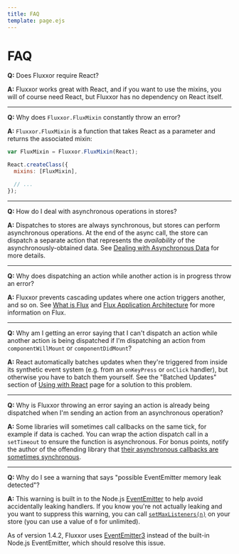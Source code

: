 ```yaml
---
title: FAQ
template: page.ejs
---
```


FAQ
===

**Q:** Does Fluxxor require React?

**A:** Fluxxor works great with React, and if you want to use the mixins, you will of course need React, but Fluxxor has no dependency on React itself.

<hr>

**Q:** Why does `Fluxxor.FluxMixin` constantly throw an error?

**A:** `Fluxxor.FluxMixin` is a function that takes React as a parameter and returns the associated mixin:

```javascript
var FluxMixin = Fluxxor.FluxMixin(React);

React.createClass({
  mixins: [FluxMixin],

  // ...
});
```

<hr>

**Q:** How do I deal with asynchronous operations in stores?

**A:** Dispatches to stores are always synchronous, but stores can perform asynchronous operations. At the end of the async call, the store can dispatch a separate action that represents the *availability* of the asynchronously-obtained data. See [Dealing with Asynchronous Data](/guides/async-data.html) for more details.

<hr>

**Q:** Why does dispatching an action while another action is in progress throw an error?

**A:** Fluxxor prevents cascading updates where one action triggers another, and so on. See [What is Flux](/what-is-flux.html) and [Flux Application Architecture](http://facebook.github.io/react/docs/flux-overview.html) for more information on Flux.

<hr>

**Q:** Why am I getting an error saying that I can't dispatch an action while another action is being dispatched if I'm dispatching an action from `componentWillMount` or `componentDidMount`?

**A:** React automatically batches updates when they're triggered from inside its synthetic event system (e.g. from an `onKeyPress` or `onClick` handler), but otherwise you have to batch them yourself. See the "Batched Updates" section of [Using with React](/guides/react.html) page for a solution to this problem.

<hr>

**Q:** Why is Fluxxor throwing an error saying an action is already being dispatched when I'm sending an action from an asynchronous operation?

**A:** Some libraries will sometimes call callbacks on the same tick, for example if data is cached. You can wrap the action dispatch call in a `setTimeout` to ensure the function is asynchronous. For bonus points, notify the author of the offending library that [their asynchronous callbacks are sometimes synchronous](http://blog.ometer.com/2011/07/24/callbacks-synchronous-and-asynchronous/).

<hr>

**Q:** Why do I see a warning that says "possible EventEmitter memory leak detected"?

**A:** This warning is built in to the Node.js [EventEmitter](http://nodejs.org/api/events.html#events_class_events_eventemitter) to help avoid accidentally leaking handlers. If you know you're not actually leaking and you want to suppress this warning, you can call [`setMaxListeners(n)`](http://nodejs.org/api/events.html#events_emitter_setmaxlisteners_n) on your store (you can use a value of `0` for unlimited).

As of version 1.4.2, Fluxxor uses [EventEmitter3](https://github.com/3rd-Eden/EventEmitter3) instead of the built-in Node.js EventEmitter, which should resolve this issue.
